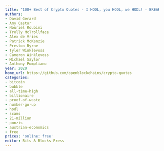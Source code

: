 ```yaml
---
title: "100+ Best of Crypto Quotes - I HODL, you HODL, we HODL! - BREAKING: BITCOIN JUST BROKE $22 000!"
authors:
- David Gerard
- Amy Castor
- Nouriel Roubini
- Trolly McTrollface
- Alex de Vries
- Patrick McKenzie
- Preston Byrne
- Tyler Winklevoss
- Cameron Winklevoss
- Michael Saylor
- Anthony Pompliano
year: 2020
home_url: https://github.com/openblockchains/crypto-quotes
categories:
- bitcoin
- bubble
- all-time-high
- billionaire
- proof-of-waste
- number-go-up
- hodl
- scams
- 21-million
- ponzis
- austrian-economics
- free
prices: 'online: free'
editor: Bits & Blocks Press
---
```

